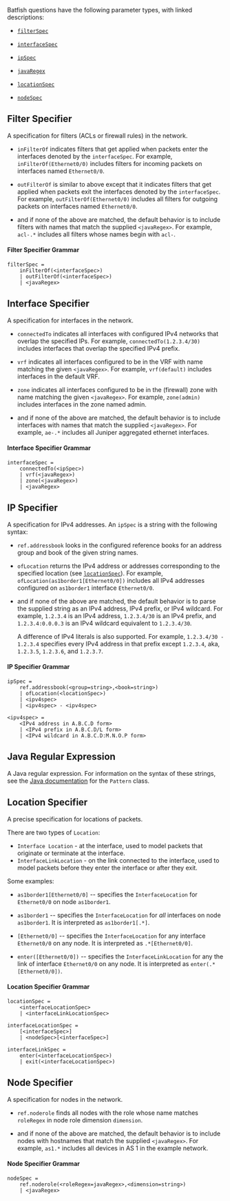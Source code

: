 Batfish questions have the following parameter types, with linked descriptions:

<!--
[comment]: # (* `bgpPropertySpec`)
[comment]: # (* `boolean`)
[comment]: # (* `comparator`)
[comment]: # (* `double`)
[comment]: # (* `float`)
[comment]: # (* `headerConstraint`)
[comment]: # (* `integer`)
[comment]: # (* `interfacePropertySpec`)
-->

* [`filterSpec`](#filter-specifier)

* [`interfaceSpec`](#interface-specifier)

<!--
[comment]: # (* `ip`)
[comment]: # (* `ipProtocol`)
-->

* [`ipSpec`](#ip-specifier)

<!--
[comment]: # (* `ipWildcard`)
-->

* [`javaRegex`](#java-regular-expression)

<!--
[comment]: # (* `jsonPath`)
[comment]: # (* `jsonPathRegex`)
-->

* [`locationSpec`](#location-specifier)

<!--
[comment]: # (* `long`)
[comment]: # (* `namedStructureSpec`)
[comment]: # (* `nodePropertySpec`)
-->

* [`nodeSpec`](#node-specifier)

<!--
[comment]: # (* `ospfPropertySpec`)
[comment]: # (* `prefix`)
[comment]: # (* `prefixRange`)
[comment]: # (* `protocol`)
[comment]: # (* `question`)
[comment]: # (* `string`)
[comment]: # (* `subrange`)
-->

## Filter Specifier

A specification for filters (ACLs or firewall rules) in the network.

* `inFilterOf` indicates filters that get applied when packets enter the interfaces denoted by the `interfaceSpec`. For example, `inFilterOf(Ethernet0/0)` includes filters for incoming packets on interfaces named `Ethernet0/0`.

* `outFilterOf` is similar to above except that it indicates filters that get applied when packets exit the interfaces denoted by the `interfaceSpec`. For example, `outFilterOf(Ethernet0/0)` includes all filters for outgoing packets on interfaces named `Ethernet0/0`.

* and if none of the above are matched, the default behavior is to include filters with names that match the supplied `<javaRegex>`. For example, `acl-.*` includes all filters whose names begin with `acl-`.

#### Filter Specifier Grammar

```
filterSpec =
    inFilterOf(<interfaceSpec>)
    | outFilterOf(<interfaceSpec>)
    | <javaRegex>
```

## Interface Specifier

A specification for interfaces in the network.

* `connectedTo` indicates all interfaces with configured IPv4 networks that overlap the specified IPs. For example, `connectedTo(1.2.3.4/30)` includes interfaces that overlap the specified IPv4 prefix.

* `vrf` indicates all interfaces configured to be in the VRF with name matching the given `<javaRegex>`. For example, `vrf(default)` includes interfaces in the default VRF.

* `zone` indicates all interfaces configured to be in the (firewall) zone with name matching the given `<javaRegex>`. For example, `zone(admin)` includes interfaces in the zone named admin.

* and if none of the above are matched, the default behavior is to include interfaces with names that match the supplied `<javaRegex>`. For example, `ae-.*` includes all Juniper aggregated ethernet interfaces.

#### Interface Specifier Grammar

```
interfaceSpec =
    connectedTo(<ipSpec>)
    | vrf(<javaRegex>)
    | zone(<javaRegex>)
    | <javaRegex>
```

## IP Specifier

A specification for IPv4 addresses. An `ipSpec` is a string with the following syntax:

* `ref.addressbook` looks in the configured reference books for an address group and book of the given string names.

* `ofLocation` returns the IPv4 address or addresses corresponding to the specified location (see [`locationSpec`](#location-specifier)).  For example, `ofLocation(as1border1[Ethernet0/0])` includes all IPv4 addresses configured on `as1border1` interface `Ethernet0/0`.

* and if none of the above are matched, the default behavior is to parse the supplied string as an IPv4 address, IPv4 prefix, or IPv4 wildcard. For example, `1.2.3.4` is an IPv4 address, `1.2.3.4/30` is an IPv4 prefix, and `1.2.3.4:0.0.0.3` is an IPv4 wildcard equivalent to `1.2.3.4/30`.

    A difference of IPv4 literals is also supported. For example, `1.2.3.4/30 - 1.2.3.4` specifies every IPv4 address in that prefix except `1.2.3.4`, aka, `1.2.3.5`, `1.2.3.6`, and `1.2.3.7`.

#### IP Specifier Grammar

```
ipSpec =
    ref.addressbook(<group=string>,<book=string>)
    | ofLocation(<locationSpec>)
    | <ipv4spec>
    | <ipv4spec> - <ipv4spec>

<ipv4spec> =
    <IPv4 address in A.B.C.D form>
    | <IPv4 prefix in A.B.C.D/L form>
    | <IPv4 wildcard in A.B.C.D:M.N.O.P form>
```

## Java Regular Expression

A Java regular expression. For information on the syntax of these strings, see the [Java documentation](https://docs.oracle.com/javase/8/docs/api/java/util/regex/Pattern.html#sum) for the `Pattern` class.

## Location Specifier

A precise specification for locations of packets.

There are two types of `Location`:
* `Interface Location` - at the interface, used to model packets that originate or terminate at the interface.
* `InterfaceLinkLocation` - on the link connected to the interface, used to model packets before they enter the interface or after they exit.

Some examples:

* `as1border1[Ethernet0/0]` -- specifies the `InterfaceLocation` for `Ethernet0/0` on node `as1border1`.

* `as1border1` -- specifies the `InterfaceLocation` for *all* interfaces on node `as1border1`. It is interpreted as `as1border1[.*]`.

* `[Ethernet0/0]` -- specifies the `InterfaceLocation` for any interface `Ethernet0/0` on any node. It is interpreted as `.*[Ethernet0/0]`.

* `enter([Ethernet0/0])` -- specifies the `InterfaceLinkLocation` for any the link of interface `Ethernet0/0` on any node. It is interpreted as `enter(.*[Ethernet0/0])`.

#### Location Specifier Grammar

```
locationSpec =
    <interfaceLocationSpec>
    | <interfaceLinkLocationSpec>

interfaceLocationSpec =
    [<interfaceSpec>]
    | <nodeSpec>[<interfaceSpec>]

interfaceLinkSpec =
    enter(<interfaceLocationSpec>)
    | exit(<interfaceLocationSpec>)
```

## Node Specifier

A specification for nodes in the network.

* `ref.noderole` finds all nodes with the role whose name matches `roleRegex` in node role dimension `dimension`.

* and if none of the above are matched, the default behavior is to include nodes with hostnames that match the supplied `<javaRegex>`. For example, `as1.*` includes all devices in AS 1 in the example network.

#### Node Specifier Grammar

```
nodeSpec =
    ref.noderole(<roleRegex=javaRegex>,<dimension=string>)
    | <javaRegex>
```
